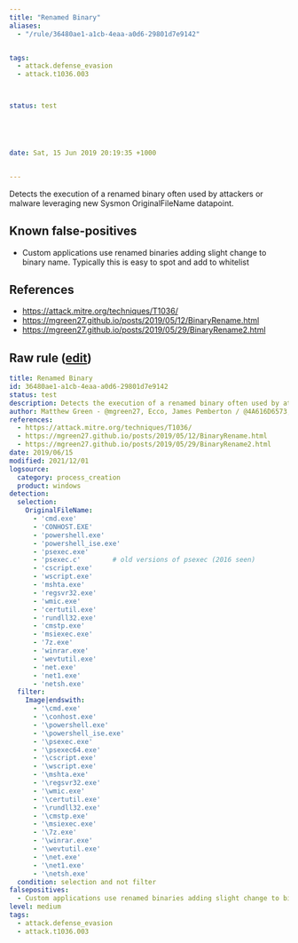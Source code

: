```yaml
---
title: "Renamed Binary"
aliases:
  - "/rule/36480ae1-a1cb-4eaa-a0d6-29801d7e9142"


tags:
  - attack.defense_evasion
  - attack.t1036.003



status: test





date: Sat, 15 Jun 2019 20:19:35 +1000


---
```


Detects the execution of a renamed binary often used by attackers or malware leveraging new Sysmon OriginalFileName datapoint.

<!--more-->


## Known false-positives

* Custom applications use renamed binaries adding slight change to binary name. Typically this is easy to spot and add to whitelist



## References

* https://attack.mitre.org/techniques/T1036/
* https://mgreen27.github.io/posts/2019/05/12/BinaryRename.html
* https://mgreen27.github.io/posts/2019/05/29/BinaryRename2.html


## Raw rule ([edit](https://github.com/SigmaHQ/sigma/edit/master/rules/windows/process_creation/proc_creation_win_renamed_binary.yml))
```yaml
title: Renamed Binary
id: 36480ae1-a1cb-4eaa-a0d6-29801d7e9142
status: test
description: Detects the execution of a renamed binary often used by attackers or malware leveraging new Sysmon OriginalFileName datapoint.
author: Matthew Green - @mgreen27, Ecco, James Pemberton / @4A616D6573, oscd.community (improvements), Andreas Hunkeler (@Karneades)
references:
  - https://attack.mitre.org/techniques/T1036/
  - https://mgreen27.github.io/posts/2019/05/12/BinaryRename.html
  - https://mgreen27.github.io/posts/2019/05/29/BinaryRename2.html
date: 2019/06/15
modified: 2021/12/01
logsource:
  category: process_creation
  product: windows
detection:
  selection:
    OriginalFileName:
      - 'cmd.exe'
      - 'CONHOST.EXE'
      - 'powershell.exe'
      - 'powershell_ise.exe'
      - 'psexec.exe'
      - 'psexec.c'        # old versions of psexec (2016 seen)
      - 'cscript.exe'
      - 'wscript.exe'
      - 'mshta.exe'
      - 'regsvr32.exe'
      - 'wmic.exe'
      - 'certutil.exe'
      - 'rundll32.exe'
      - 'cmstp.exe'
      - 'msiexec.exe'
      - '7z.exe'
      - 'winrar.exe'
      - 'wevtutil.exe'
      - 'net.exe'
      - 'net1.exe'
      - 'netsh.exe'
  filter:
    Image|endswith:
      - '\cmd.exe'
      - '\conhost.exe'
      - '\powershell.exe'
      - '\powershell_ise.exe'
      - '\psexec.exe'
      - '\psexec64.exe'
      - '\cscript.exe'
      - '\wscript.exe'
      - '\mshta.exe'
      - '\regsvr32.exe'
      - '\wmic.exe'
      - '\certutil.exe'
      - '\rundll32.exe'
      - '\cmstp.exe'
      - '\msiexec.exe'
      - '\7z.exe'
      - '\winrar.exe'
      - '\wevtutil.exe'
      - '\net.exe'
      - '\net1.exe'
      - '\netsh.exe'
  condition: selection and not filter
falsepositives:
  - Custom applications use renamed binaries adding slight change to binary name. Typically this is easy to spot and add to whitelist
level: medium
tags:
  - attack.defense_evasion
  - attack.t1036.003

```
